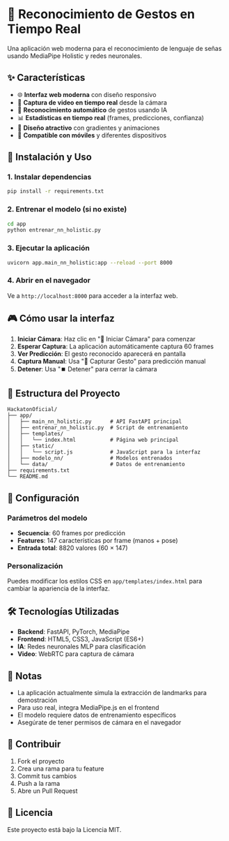 # 🧠 Reconocimiento de Gestos en Tiempo Real

Una aplicación web moderna para el reconocimiento de lenguaje de señas usando MediaPipe Holistic y redes neuronales.

## ✨ Características

- 🌐 **Interfaz web moderna** con diseño responsivo
- 🎥 **Captura de video en tiempo real** desde la cámara
- 🧠 **Reconocimiento automático** de gestos usando IA
- 📊 **Estadísticas en tiempo real** (frames, predicciones, confianza)
- 🎨 **Diseño atractivo** con gradientes y animaciones
- 📱 **Compatible con móviles** y diferentes dispositivos

## 🚀 Instalación y Uso

### 1. Instalar dependencias
```bash
pip install -r requirements.txt
```

### 2. Entrenar el modelo (si no existe)
```bash
cd app
python entrenar_nn_holistic.py
```

### 3. Ejecutar la aplicación
```bash
uvicorn app.main_nn_holistic:app --reload --port 8000
```

### 4. Abrir en el navegador
Ve a `http://localhost:8000` para acceder a la interfaz web.

## 🎮 Cómo usar la interfaz

1. **Iniciar Cámara**: Haz clic en "🎥 Iniciar Cámara" para comenzar
2. **Esperar Captura**: La aplicación automáticamente captura 60 frames
3. **Ver Predicción**: El gesto reconocido aparecerá en pantalla
4. **Captura Manual**: Usa "📸 Capturar Gesto" para predicción manual
5. **Detener**: Usa "⏹️ Detener" para cerrar la cámara

## 📁 Estructura del Proyecto

```
HackatonOficial/
├── app/
│   ├── main_nn_holistic.py      # API FastAPI principal
│   ├── entrenar_nn_holistic.py  # Script de entrenamiento
│   ├── templates/
│   │   └── index.html           # Página web principal
│   ├── static/
│   │   └── script.js            # JavaScript para la interfaz
│   ├── modelo_nn/               # Modelos entrenados
│   └── data/                    # Datos de entrenamiento
├── requirements.txt
└── README.md
```

## 🔧 Configuración

### Parámetros del modelo
- **Secuencia**: 60 frames por predicción
- **Features**: 147 características por frame (manos + pose)
- **Entrada total**: 8820 valores (60 × 147)

### Personalización
Puedes modificar los estilos CSS en `app/templates/index.html` para cambiar la apariencia de la interfaz.

## 🛠️ Tecnologías Utilizadas

- **Backend**: FastAPI, PyTorch, MediaPipe
- **Frontend**: HTML5, CSS3, JavaScript (ES6+)
- **IA**: Redes neuronales MLP para clasificación
- **Video**: WebRTC para captura de cámara

## 📝 Notas

- La aplicación actualmente simula la extracción de landmarks para demostración
- Para uso real, integra MediaPipe.js en el frontend
- El modelo requiere datos de entrenamiento específicos
- Asegúrate de tener permisos de cámara en el navegador

## 🤝 Contribuir

1. Fork el proyecto
2. Crea una rama para tu feature
3. Commit tus cambios
4. Push a la rama
5. Abre un Pull Request

## 📄 Licencia

Este proyecto está bajo la Licencia MIT.
